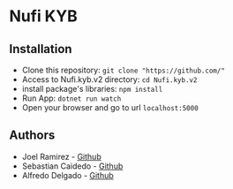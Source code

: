 # Nufi KYB

## Installation
* Clone this repository: `git clone "https://github.com/"`
* Access to Nufi.kyb.v2 directory: `cd Nufi.kyb.v2`
* install package's libraries: `npm install`
* Run App: `dotnet run watch`
* Open your browser and go to url `localhost:5000`

## Authors
* Joel Ramirez - [Github](https://github.com/JoelRamirez2016)
* Sebastian Caidedo - [Github](https://github.com/Sebas93cay)
* Alfredo Delgado - [Github](https://github.com/AlfredPianist)
